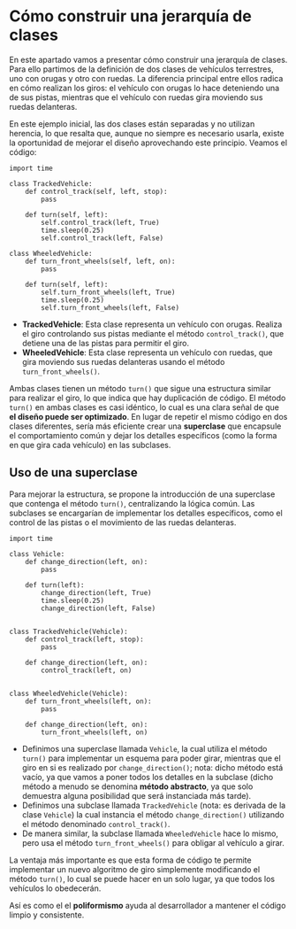 # Cómo construir una jerarquía de clases

En este apartado vamos a presentar cómo construir una jerarquía de clases. Para ello partimos de la definición de dos clases de vehículos  terrestres, uno con orugas y otro con ruedas. La diferencia principal entre ellos radica en cómo realizan los giros: el vehículo con orugas lo hace deteniendo una de sus pistas, mientras que el vehículo con ruedas gira moviendo sus ruedas delanteras.

En este ejemplo inicial, las dos clases están separadas y no utilizan herencia, lo que resalta que, aunque no siempre es necesario usarla, existe la oportunidad de mejorar el diseño aprovechando este principio. Veamos el código:

```
import time

class TrackedVehicle:
    def control_track(self, left, stop):
        pass

    def turn(self, left):
        self.control_track(left, True)
        time.sleep(0.25)
        self.control_track(left, False)

class WheeledVehicle:
    def turn_front_wheels(self, left, on):
        pass

    def turn(self, left):
        self.turn_front_wheels(left, True)
        time.sleep(0.25)
        self.turn_front_wheels(left, False)
```

* **TrackedVehicle**: Esta clase representa un vehículo con orugas. Realiza el giro controlando sus pistas mediante el método `control_track()`, que detiene una de las pistas para permitir el giro.
* **WheeledVehicle**: Esta clase representa un vehículo con ruedas, que gira moviendo sus ruedas delanteras usando el método `turn_front_wheels()`.

Ambas clases tienen un método `turn()` que sigue una estructura similar para realizar el giro, lo que indica que hay duplicación de código. El método `turn()` en ambas clases es casi idéntico, lo cual es una clara señal de que **el diseño puede ser optimizado**. En lugar de repetir el mismo código en dos clases diferentes, sería más eficiente crear una **superclase** que encapsule el comportamiento común y dejar los detalles específicos (como la forma en que gira cada vehículo) en las subclases.

## Uso de una superclase

Para mejorar la estructura, se propone la introducción de una superclase que contenga el método `turn()`, centralizando la lógica común. Las subclases se encargarían de implementar los detalles específicos, como el control de las pistas o el movimiento de las ruedas delanteras.

```
import time

class Vehicle:
    def change_direction(left, on):
        pass

    def turn(left):
        change_direction(left, True)
        time.sleep(0.25)
        change_direction(left, False)


class TrackedVehicle(Vehicle):
    def control_track(left, stop):
        pass

    def change_direction(left, on):
        control_track(left, on)


class WheeledVehicle(Vehicle):
    def turn_front_wheels(left, on):
        pass

    def change_direction(left, on):
        turn_front_wheels(left, on)
```

* Definimos una superclase llamada `Vehicle`, la cual utiliza el método `turn()` para implementar un esquema para poder girar, mientras que el giro en si es realizado por `change_direction()`; nota: dicho método está vacío, ya que vamos a poner todos los detalles en la subclase (dicho método a menudo se denomina **método abstracto**, ya que solo demuestra alguna posibilidad que será instanciada más tarde).
* Definimos una subclase llamada `TrackedVehicle` (nota: es derivada de la clase `Vehicle`) la cual instancia el método `change_direction()` utilizando el método denominado `control_track()`.
* De manera similar, la subclase llamada `WheeledVehicle` hace lo mismo, pero usa el método `turn_front_wheels()` para obligar al vehículo a girar.

La ventaja más importante es que esta forma de código te permite implementar un nuevo algoritmo de giro simplemente modificando el método `turn()`, lo cual se puede hacer en un solo lugar, ya que todos los vehículos lo obedecerán.

Así es como el el **poliformismo** ayuda al desarrollador a mantener el código limpio y consistente.